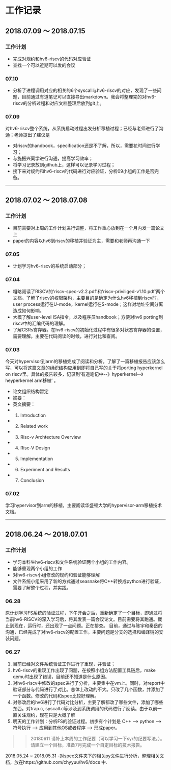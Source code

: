 # 工作记录

## 2018.07.09 ～ 2018.07.15
### 工作计划
  - 完成对规约和hv6-riscv的代码对应验证
  - 查找一个可以近期可以发的会议
### 07.10
  - 分析了进程调用对应的相关的6个syscall与hv6-riscv的对应，发现了一些问题，目前通过有道笔记可以直接导出markdown。我会将整理完的对hv6-riscv的分析过程和对应文档整理后放到git上。
  
### 07.09
  对hv6-riscv整个系统，从系统启动过程出发分析移植过程；已经与老师进行了沟通；老师提出了建议是
  - 对riscv的handbook，specification还是不了解，所以，需要花时间进行学习；
  - 与施振兴同学进行沟通，提高学习效率；
  - 将学习记录放到github上，这样可以记录学习过程；
  - 接下来对规约和hv6-riscv的代码进行对应验证，分析09小组的工作是否完备。

---
## 2018.07.02 ～ 2018.07.08
### 工作计划
  - 目前需要对上周的工作计划进行调整，将工作重心放到在一个月内发一篇论文上
  - paper的内容以hv6到riscv的移植并验证为主，需要和老师再沟通一下
### 07.05
  - 计划学习hv6-riscv的系统启动部分；
  
### 07.04
  - 粗略阅读了RISCV的'riscv-spec-v2.2.pdf'和'riscv-priviliged-v1.10.pdf'两个文档。了解了riscv的权限架构，主要目的是确定为什么hv6移植到riscv时，user process运行在U-mode，kernel运行在S-mode；这样对地址空间分离造成如何影响。
  - 大概了解user-level ISA指令，以及程序员handbook；方便对hv6 porting到riscv中的汇编代码的理解。
  - 了解CSRs寄存器。在hv6-riscv的初始化过程中有很多对状态寄存器的设置，需要理解。主要在代码阅读的时候，进行对比和查阅。
### 07.03
  今天对hypervisor到arm的移植完成了阅读和分析。了解了一篇移植报告应该怎么写，可以将这篇文章的组织结构应用到即将自己写的关于将porting hyperkernel on riscv里。具体的报告较多，记录到‘有道笔记中--》hyperkernel--》heyperkernel arm移植’ 。
  - 论文组织结构暂定
  - 摘要：
  - 英文摘要：
  - 1. Introduction
  - 2. Related work
  - 3. Risc-v Archtecture Overview
  - 4. Risc-V Design
  - 5. Implementation
  - 6. Experiment and Results
  - 7. Conclusion
### 07.02
  学习hypervisor到arm的移植，主要阅读华盛顿大学的hypervisor-arm移植技术文档。

---
## 2018.06.24 ～ 2018.07.01
### 工作计划
  - 学习本科生hv6-riscv和文件系统验证两个小组的工作内容。
  - 能够重现两个小组的工作
  - 对hv6-riscv小组修改的规约和验证能够理解
  - 文件系统小组采用了新的方式通过seasnake将C++转换成python进行验证，需要了解整个过程，并实践。
### 06.28
  原计划学习FS系统的验证过程，下午开会之后，重新确定了一个目标，即通过将当前hv6-RISCV的深入学习后，将其发表一篇会议论文。目前需要将其跑通。截止到现在，运行时，还出现了一点问题。正在排查。
  目前，通过与陈宇和秦岳的沟通，已经完成了对hv6-riscv的配置工作。主要问题是分支的选择和编译链的安装问题。
### 06.27
1. 目前已经对文件系统验证工作进行了重现，并验证；
2. hv6-riscv的重现工作出现了问题，在按照小组方法配置工具链后，make qemu时出现了错误，目前还不知道是什么原因。
3. 对hv6-riscv中修改的spec进行了分析，主要集中在vm上。同时，对report中验证部分与代码进行了对比。总体上改动的不大。只改了几个函数，并添加了一个函数。修改的代码和spec比较好理解。
4. 对修改后的hv6进行了代码对比分析，主要了解都改了哪些文件，添加了哪些东西。对trap.c, syscall.c等涉及到系统调用的代码进行了阅读。由于以前一直关注规约，现在只是大概了解
5. 明天的工作计划：分析FS的验证过程。初步有个计划是 C++ --> python --> 符号执行 --> 应用到其他OS或者程序 --> 形成paper。
  
>> 20180611 请补上本周的工作纪要（可以学习一下syr的纪要写法。）。请建立一个目标，准备7月完成一个自定目标的技术报告。

2018.05.24 ~ 2018.05.31
-对spec文件夹下的相关py文件进行分析，整理相关文档，放在https://github.com/chyyuu/hv6/docs 中.
